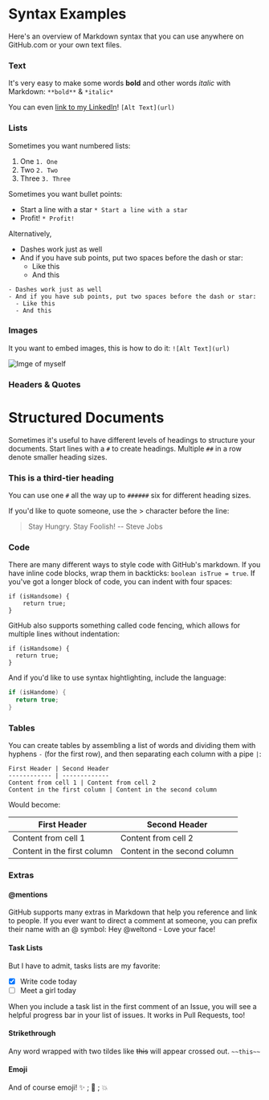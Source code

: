 # Syntax Examples
Here's an overview of Markdown syntax that you can use anywhere on GitHub.com or your own text files.

### Text
It's very easy to make some words **bold** and other words *italic* with Markdown: `**bold**` & `*italic*`

You can even [link to my LinkedIn](https://www.linkedin.com/in/hongyuan-ning/)! `[Alt Text](url)`

### Lists
Sometimes you want numbered lists:

1. One `1. One`
2. Two `2. Two`
3. Three `3. Three`

Sometimes you want bullet points:

* Start a line with a star	`* Start a line with a star`
* Profit!	`* Profit!`

Alternatively,

- Dashes work just as well
- And if you have sub points, put two spaces before the dash or star:
  - Like this
  - And this

```
- Dashes work just as well
- And if you have sub points, put two spaces before the dash or star:
  - Like this
  - And this
```

### Images

It you want to embed images, this is how to do it: `![Alt Text](url)`

![Imge of myself](https://github.com/weltond/DataStructure/blob/master/Learn%20Git/myself.jpg)

### Headers & Quotes
# Structured Documents

Sometimes it's useful to have different levels of headings to structure your documents. Start lines with a `#` to create headings.
Multiple `##` in a row denote smaller heading sizes.

### This is a third-tier heading

You can use one `#` all the way up to `######` six for different heading sizes.

If you'd like to quote someone, use the > character before the line:

> Stay Hungry. Stay Foolish!
>  -- Steve Jobs


### Code
There are many different ways to style code with GitHub's markdown.
If you have inline code blocks, wrap them in backticks: `boolean isTrue = true`. If you've got a longer block of code, you can indent with four spaces:

	if (isHandsome) {
		return true;
	}
	
GitHub also supports something called code fencing, which allows for multiple lines without indentation:

```
if (isHandsome) {
  return true;
}
```

And if you'd like to use syntax hightlighting, include the language:

```java
if (isHandome) {
  return true;
}
```

### Tables
You can create tables by assembling a list of words and dividing them with hyphens `-` (for the first row), and then separating each column with a pipe `|`:

```
First Header | Second Header
------------ | -------------
Content from cell 1 | Content from cell 2
Content in the first column | Content in the second column
```

Would become:

First Header | Second Header
------------ | -------------
Content from cell 1 | Content from cell 2
Content in the first column | Content in the second column

### Extras
#### @mentions
GitHub supports many extras in Markdown that help you reference and link to people. If you ever want to direct a comment at someone,
you can prefix their name with an @ symbol: Hey @weltond - Love your face!

#### Task Lists
But I have to admit, tasks lists are my favorite:

- [x] Write code today
- [ ] Meet a girl today

When you include a task list in the first comment of an Issue, you will see a helpful progress bar in your list of issues. It works in Pull Requests, too!

#### Strikethrough
Any word wrapped with two tildes like ~~this~~ will appear crossed out.	 `~~this~~`

#### Emoji
And of course emoji! :sparkles: ; :camel: ; :boom:
